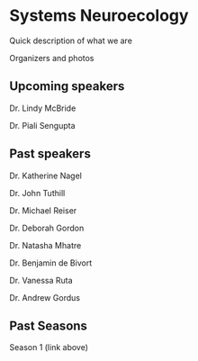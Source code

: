 # Systems Neuroecology

Quick description of what we are

Organizers and photos

## Upcoming speakers
Dr. Lindy McBride

Dr. Piali Sengupta

## Past speakers

Dr. Katherine Nagel

Dr. John Tuthill

Dr. Michael Reiser

Dr. Deborah Gordon

Dr. Natasha Mhatre

Dr. Benjamin de Bivort

Dr. Vanessa Ruta

Dr. Andrew Gordus

## Past Seasons

Season 1 (link above)
